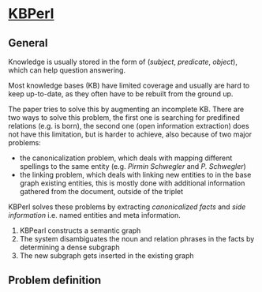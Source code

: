 # [KBPerl](http://www.vldb.org/pvldb/vol13/p1035-lin.pdf)
## General
Knowledge is usually stored in the form of (*subject*, *predicate*, *object*), which can help question answering.

Most knowledge bases (KB) have limited coverage and usually are hard to keep up-to-date, as they often have to be rebuilt from the ground up.

The paper tries to solve this by augmenting an incomplete KB.
There are two ways to solve this problem, the first one is searching for predifined relations (e.g. is born), the second one (open information extraction) does not have this limitation, but is harder to achieve, also because of two major problems:

- the canonicalization problem, which deals with mapping different spellings to the same entity (e.g. *Pirmin Schwegler* and *P. Schwegler*)
- the linking problem, which deals with linking new entities to in the base graph existing entities, this is mostly done with additional information gathered from the document, outside of the triplet

KBPerl solves these problems by extracting *canonicalized facts* and *side information* i.e. named entities and meta information.

1. KBPearl constructs a semantic graph
1. The system disambiguates the noun and relation phrases in the facts by determining a dense subgraph
1. The new subgraph gets inserted in the existing graph

## Problem definition
